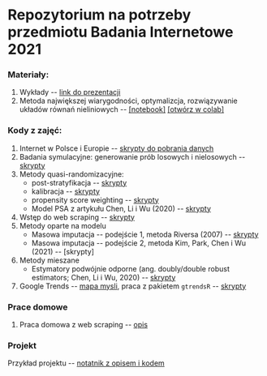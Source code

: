 # Repozytorium na potrzeby przedmiotu Badania Internetowe 2021

### Materiały:

1. Wykłady -- [link do prezentacji](https://www.overleaf.com/read/yjcjsgqvfmrv)
2. Metoda największej wiarygodności, optymalizcja, rozwiązywanie układów równań nieliniowych -- [[notebook]](materials/3_mle_optimization.ipynb) [[otwórz w colab]](https://colab.research.google.com/github/DepartmentOfStatisticsPUE/bi-2021/blob/main/materials/3_mle_optimization.ipynb)

### Kody z zajęć:

1. Internet w Polsce i Europie -- [skrypty do pobrania danych](notebooks/1-intro.Rmd)
2. Badania symulacyjne: generowanie prób losowych i nielosowych -- [skrypty](materialy-wyklady/bi_2021_03_15.ipynb)
3. Metody quasi-randomizacyjne:
    + post-stratyfikacja -- [skrypty](materialy-wyklady/bi_2021_04_07.ipynb)
    + kalibracja -- [skrypty](materialy-wyklady/bi_2021_04_12.ipynb)
    + propensity score weighting -- [skrypty](materialy-wyklady/bi_2021_04_19.ipynb)
    + Model PSA z artykułu Chen, Li i Wu (2020) --  [skrypty](materialy-wyklady/bi_2021_04_19_chen_li_wu.ipynb)
4. Wstęp do web scraping -- [skrypty](materialy-wyklady/bi_2021_04_26.ipynb)
5. Metody oparte na modelu
    + Masowa imputacja -- podejście 1, metoda Riversa (2007) -- [skrypty](materialy-wyklady/bi_2021_05_17_rivers.ipynb)
    + Masowa imputacja -- podejście 2, metoda Kim,  Park, Chen i Wu (2021) -- [skrypty]
7. Metody mieszane
    + Estymatory podwójnie odporne (ang. doubly/double robust estimators; Chen, Li i Wu, 2020) -- [skrypty](materialy-wyklady/bi_2021_05_10.ipynb)
9. Google Trends -- [mapa mysli](materialy-wyklady/mapa-mysli-zajecia.png), praca z pakietem `gtrendsR` -- [skrypty](materialy-wyklady/bi_2021_05_24.ipynb)

### Prace domowe

1. Praca domowa z web scraping -- [opis](homeworks/hw1-web-scraping.md)

### Projekt

Przykład projektu -- [notatnik z opisem i kodem](project/bi_projekt_przyklad.ipynb)
